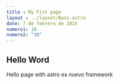 ```yaml
---
title : My Fist page
layout : ../layout/Base.astro
date: 7 de febrero de 2024
numero1: 10
numero2: "10"
---
```


## Hello Word

Hello page with astro es nuevo framework

